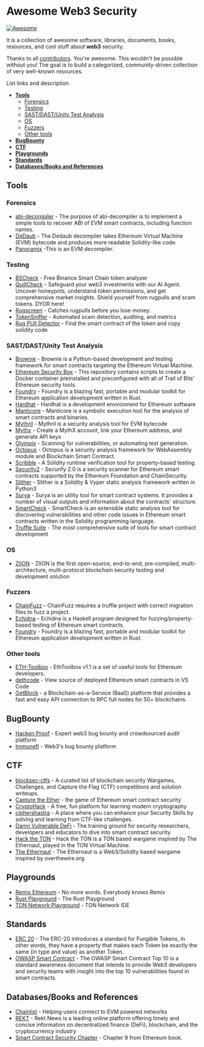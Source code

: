 # Awesome Web3 Security

[![Awesome](https://cdn.rawgit.com/sindresorhus/awesome/d7305f38d29fed78fa85652e3a63e154dd8e8829/media/badge.svg)](https://github.com/sindresorhus/awesome)

It is a collection of awesome software, libraries, documents, books, resources, and cool stuff about **web3** security.

Thanks to all [contributors](https://github.com/fabionoth/awesome-web3-security/graphs/contributors). You're awesome. This wouldn't be possible without you! The goal is to build a categorized, community-driven collection of very well-known resources.

List links and description 
* **[Tools](#tools)**
  * [Forensics](#forensics)
  * [Testing](#testing)
  * [SAST/DAST/Unity Test Analysis](#sast)
  * [OS](#os)
  * [Fuzzers](#fuzzers)
  * [Other tools](#others)
* **[BugBounty](#bugbounty)**
* **[CTF](#ctf)**
* **[Playgrounds](#playgrounds)**
* **[Standards](#standards)**
* **[Databases/Books and References](#databases)**
    

## <a name="tools"></a> Tools
### <a name="forensics"> Forensics
* [abi-decompiler](https://github.com/Decurity/abi-decompiler) - The purpose of abi-decompiler is to implement a simple tools to recover ABI of EVM smart contracts, including function names.
* [DeDaub](https://app.dedaub.com/decompile) - The Dedaub decompiler takes Ethereum Virtual Machine (EVM) bytecode and produces more readable Solidity-like code.
* [Panoramix](https://github.com/palkeo/panoramix) -This is an EVM decompiler.
### <a name="testing"> Testing
* [BSCheck](https://bscheck.eu/) - Free Binance Smart Chain token analyzer
* [QuillCheck](https://check.quillai.network/) - Safeguard your web3 investments with our AI Agent. Uncover honeypots, understand token permissions, and get comprehensive market insights. Shield yourself from rugpulls and scam tokens. DYOR here!
* [Rugscreen](https://rugscreen.com/) - Catches rugpulls before you lose money.
* [TokenSniffer](https://tokensniffer.com/) - Automated scam detection, auditing, and metrics
* [Rug PUll Detector](http://rugpulldetector.com/) - Find the smart contract of the token and copy solidity code
### <a name="sast"> SAST/DAST/Unity Test Analysis
* [Brownie](https://eth-brownie.readthedocs.io/en/stable/) - Brownie is a Python-based development and testing framework for smart contracts targeting the Ethereum Virtual Machine.
* [Ethereum Security Box](https://github.com/trailofbits/eth-security-toolbox) - This repository contains scripts to create a Docker container preinstalled and preconfigured with all of Trail of Bits’ Ethereum security tools.
* [Foundry](https://github.com/foundry-rs/foundry) - Foundry is a blazing fast, portable and modular toolkit for Ethereum application development written in Rust.
* [Hardhat](https://hardhat.org/) - Hardhat is a development environment for Ethereum software
* [Manticore](https://github.com/trailofbits/manticore) - Manticore is a symbolic execution tool for the analysis of smart contracts and binaries.
* [Mythril](https://github.com/ConsenSys/mythril) - Mythril is a security analysis tool for EVM bytecode
* [Mythx](https://mythx.io/) - Create a MythX account, link your Ethereum address, and generate API keys
* [Olympix](https://github.com/olympix) - Scanning for vulnerabilities, or automating test generation. 
* [Octopus](https://github.com/FuzzingLabs/octopus) - Octopus is a security analysis framework for WebAssembly module and Blockchain Smart Contract.
* [Scribble](https://github.com/ConsenSys/scribble) - A Solidity runtime verification tool for property-based testing.
* [Security2](https://github.com/eth-sri/securify2) - Securify 2.0 is a security scanner for Ethereum smart contracts supported by the Ethereum Foundation and ChainSecurity.
* [Slither](https://github.com/crytic/slither) - Slither is a Solidity & Vyper static analysis framework written in Python3
* [Surya](https://github.com/ConsenSys/surya) - Surya is an utility tool for smart contract systems. It provides a number of visual outputs and information about the contracts' structure.
* [SmartCheck](https://github.com/smartdec/smartcheck) - SmartCheck is an extensible static analysis tool for discovering vulnerabilities and other code issues in Ethereum smart contracts written in the Solidity programming language.
* [Truffle Suite](https://archive.trufflesuite.com/) - The most comprehensive suite of tools for smart contract development
### <a name="os"> OS
* [ZIION](https://www.ziion.org/) - ZIION is the first open-source, end-to-end, pre-compiled, multi-architecture, multi-protocol blockchain security testing and development solution
### <a name="fuzzers"> Fuzzers
* [ChainFuzz](https://github.com/ChainSecurity/ChainFuzz) - ChainFuzz requires a truffle project with correct migration files to fuzz a project.
* [Echidna](https://github.com/crytic/echidna) - Echidna is a Haskell program designed for fuzzing/property-based testing of Ethereum smart contracts.
* [Foundry](https://github.com/foundry-rs/foundry) - Foundry is a blazing fast, portable and modular toolkit for Ethereum application development written in Rust.
### <a name="others"> Other tools
* [ETH-Toolbox](https://eth-toolbox.com/) - EthToolbox v1.1 is a set of useful tools for Ethereum developers.
* [dethcode](https://github.com/dethcrypto/dethcode) - View source of deployed Ethereum smart contracts in VS Code
* [GetBlock](https://getblock.io/) - a Blockchain-as-a-Service (BaaS) platform that provides a fast and easy API connection to RPC full nodes for 50+ blockchains.
## <a name="bugbounty"> BugBounty
* [Hacken Proof](https://hackenproof.com/) - Expert web3 bug bounty and crowdsourced audit platform
* [Immunefi](https://immunefi.com/) - Web3's bug bounty platform
## <a name="ctf"> CTF
* [blocksec-ctfs](https://github.com/blockthreat/blocksec-ctfs) - A curated list of blockchain security Wargames, Challenges, and Capture the Flag (CTF) competitions and solution writeups.
* [Capture the Ether](https://capturetheether.com/) - the game of Ethereum smart contract security
* [CryptoHack](https://cryptohack.org/) - A free, fun platform for learning modern cryptography
* [ciphershastra](https://ciphershastra.com/) - A place where you can enhance your Security Skills by solving and learning from CTF-like challenges.
* [Damn Vulnerable DeFi](https://www.damnvulnerabledefi.xyz/) - The training ground for security researchers, developers and educators to dive into smart contract security.
* [Hack the TON](https://www.hacktheton.com/) - Hack the TON is a TON based wargame inspired by The Ethernaut, played in the TON Virtual Machine.
* [The Ethernaut](https://ethernaut.openzeppelin.com/) - The Ethernaut is a Web3/Solidity based wargame inspired by overthewire.org
## <a name="playgrounds"> Playgrounds
* [Remix Ethereum](https://remix.ethereum.org/) - No more words. Everybody knows Remix
* [Rust Playground](https://play.rust-lang.org/) - The Rust Playground
* [TON Network Playground](https://ide.ton.org/) - TON Network IDE
## <a name="standards"> Standards
* [ERC 20](https://ethereum.org/en/developers/docs/standards/tokens/erc-20/) - The ERC-20 introduces a standard for Fungible Tokens, in other words, they have a property that makes each Token be exactly the same (in type and value) as another Token.
* [OWASP Smart Contract](https://owasp.org/www-project-smart-contract-top-10/) - The OWASP Smart Contract Top 10 is a standard awareness document that intends to provide Web3 developers and security teams with insight into the top 10 vulnerabilities found in smart contracts.
## <a name="databases"> Databases/Books and References
* [Chainlist](https://chainlist.org/) - Helping users connect to EVM powered networks
* [REKT](https://rekt.news/leaderboard/) - Rekt News is a leading online platform offering timely and concise information on decentralized finance (DeFi), blockchain, and the cryptocurrency industry
* [Smart Contract Security Chapter](https://github.com/ethereumbook/ethereumbook/blob/develop/09smart-contracts-security.asciidoc) - Chapter 9 from Ethereum book.

